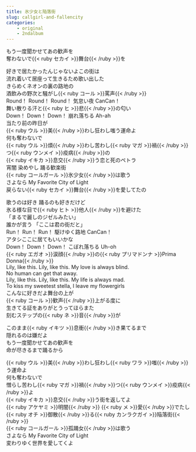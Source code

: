 ```yaml
---
title: 氷少女と陥落街
slug: callgirl-and-fallencity
categories: 
    - original
    - 2ndalbum
---
```


もう一度聞かせてあの歓声を  
奪わないで{{< ruby セカイ >}}舞台{{< /ruby >}}を  

好きで居たかったんじゃないよこの街は  
流れ着いて居座って生きるため歌い出した  
きらめくネオンの裏の路地の  
酒飲みの野次と騒がし{{< ruby コール >}}罵声{{< /ruby >}}  
Round！ Round！ Round！ 気怠い夜 CanCan！  
舞い散りる汗と{{< ruby ヒ >}}悲{{< /ruby >}}の匂い  
Down！ Down！ Down！ 崩れ落ちる Ah-ah  
当たり前の昨日が  
{{< ruby ウル >}}美{{< /ruby >}}わし狂わし嗤う運命よ  
何も奪わないで  
{{< ruby ウル >}}煩{{< /ruby >}}わし苦わし{{< ruby マガ >}}禍{{< /ruby >}}つ{{< ruby ウンメイ >}}疫病{{< /ruby >}}の  
{{< ruby イキカ >}}息交{{< /ruby >}}う恋と死のペトラ  
宵闇 染めやし 踊る歓楽街  
{{< ruby コールガール >}}氷少女{{< /ruby >}}は歌う  
さよなら My Favorite City of Light  
戻らない{{< ruby セカイ >}}舞台{{< /ruby >}}を愛してたの  

歌うのは好き 踊るのも好きだけど  
氷る様な目で{{< ruby ヒト >}}他人{{< /ruby >}}を避けた  
「まるで麗しのジゼルみたい」  
誰かが言う 「ここは君の街だと」  
Run！ Run！ Run！ 駆けゆく路地 CanCan！  
アタシここに居てもいいかな  
Down！ Down！ Down！ こぼれ落ちる Uh-oh  
{{< ruby エガオ >}}涙顔{{< /ruby >}}の{{< ruby プリマドンナ >}}Prima Donna{{< /ruby >}}  
Lily, like this. Lily, like this. My love is always blind.  
No human can get that away.  
Lily, like this. Lily, like this. My life is always mad.  
To kiss my sweetest stella, I leave my flowergirls  
こんなに好きだよ舞台の上が  
{{< ruby コール >}}歓声{{< /ruby >}}上がる度に  
生きてる証をありがとうってほらまた  
刻むステップの{{< ruby ネ >}}音{{< /ruby >}}が  

このまま{{< ruby イキツ >}}息衝{{< /ruby >}}き果てるまで  
隠れるのは嫌だよ  
もう一度聞かせてあの歓声を  
命が尽きるまで踊るから  

{{< ruby ウル >}}美{{< /ruby >}}わし狂わし{{< ruby ワラ >}}嗤{{< /ruby >}}う運命よ  
何も奪わないで  
憎らし苦わし{{< ruby マガ >}}禍{{< /ruby >}}つ{{< ruby ウンメイ >}}疫病{{< /ruby >}}よ  
{{< ruby イキカ >}}息交{{< /ruby >}}う街を返してよ  
{{< ruby アケヤミ >}}明闇{{< /ruby >}} {{< ruby メ  >}}愛{{< /ruby >}}でたし {{< ruby オチ >}}御散{{< /ruby >}}る{{< ruby カンラクガイ >}}陥落街{{< /ruby >}}  
{{< ruby コールガール >}}孤踊女{{< /ruby >}}は歌う  
さよなら My Favorite City of Light  
変わりゆく世界を愛してくよ  
